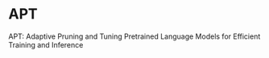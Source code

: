 # APT
APT: Adaptive Pruning and Tuning Pretrained Language Models for Efficient Training and Inference
